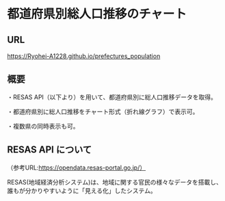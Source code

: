 # 都道府県別総人口推移のチャート

## URL

https://Ryohei-A1228.github.io/prefectures_population

## 概要

・RESAS API（以下より）を用いて、都道府県別に総人口推移データを取得。

・都道府県別に総人口推移をチャート形式（折れ線グラフ）で表示可。

・複数県の同時表示も可。

## RESAS API について

（参考URL:https://opendata.resas-portal.go.jp/）

RESAS(地域経済分析システム)は、地域に関する官民の様々なデータを搭載し、誰もが分かりやすいように「見える化」したシステム。


